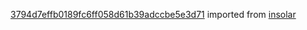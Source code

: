 [3794d7effb0189fc6ff058d61b39adccbe5e3d71](https://github.com/insolar/insolar/commit/3794d7effb0189fc6ff058d61b39adccbe5e3d71) imported from [insolar](https://github.com/insolar/insolar)
